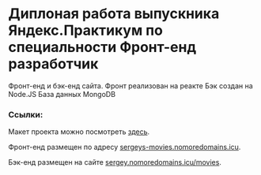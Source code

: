 # Диплоная работа выпускника Яндекс.Практикум по специальности Фронт-енд разработчик

Фронт-енд и бэк-енд сайта.
Фронт реализован на реакте
Бэк создан на Node.JS 
База данных MongoDB

### Ссылки:
Макет проекта можно посмотреть [здесь](https://disk.yandex.ru/d/VqOY_NPfcksiIw).

Фронт-енд размещен по адресу [sergeys-movies.nomoredomains.icu](https://sergeys-movies.nomoredomains.icu).

Бэк-енд размещен на сайте [sergey.nomoredomains.icu/movies](https://sergey.nomoredomains.icu/movies).
